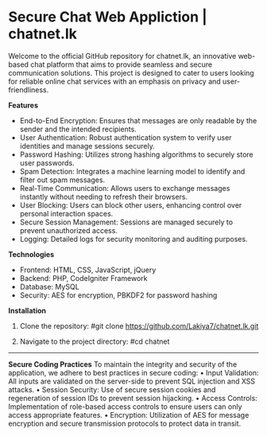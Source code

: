 # Secure Chat Web Appliction | chatnet.lk
Welcome to the official GitHub repository for chatnet.lk, an innovative web-based chat platform that aims to provide seamless and secure communication solutions. This project is designed to cater to users looking for reliable online chat services with an emphasis on privacy and user-friendliness.

**Features**
  - End-to-End Encryption: Ensures that messages are only readable by the sender and the intended recipients.
  - User Authentication: Robust authentication system to verify user identities and manage sessions securely.
  - Password Hashing: Utilizes strong hashing algorithms to securely store user passwords.
  - Spam Detection: Integrates a machine learning model to identify and filter out spam messages.
  - Real-Time Communication: Allows users to exchange messages instantly without needing to refresh their browsers.
  - User Blocking: Users can block other users, enhancing control over personal interaction spaces.
  - Secure Session Management: Sessions are managed securely to prevent unauthorized access.
  - Logging: Detailed logs for security monitoring and auditing purposes.

**Technologies**
  - Frontend: HTML, CSS, JavaScript, jQuery
  - Backend: PHP, CodeIgniter Framework
  - Database: MySQL
  - Security: AES for encryption, PBKDF2 for password hashing

**Installation**
  1.	Clone the repository:
    #git clone https://github.com/Lakiya7/chatnet.lk.git

  2.  Navigate to the project directory:
    #cd chatnet

------------------------------------------------------------------------------------------------







**Secure Coding Practices**
To maintain the integrity and security of the application, we adhere to best practices in secure coding:
  •	Input Validation: All inputs are validated on the server-side to prevent SQL injection and XSS attacks.
  •	Session Security: Use of secure session cookies and regeneration of session IDs to prevent session hijacking.
  •	Access Controls: Implementation of role-based access controls to ensure users can only access appropriate features.
  •	Encryption: Utilization of AES for message encryption and secure transmission protocols to protect data in transit.









